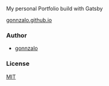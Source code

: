My personal Portfolio build with Gatsby

[gonnzalo.github.io](https://gonnzalo.github.io/)

### Author

- [gonnzalo](https://github.com/gonnzalo)

### License

[MIT](https://choosealicense.com/licenses/mit/)
